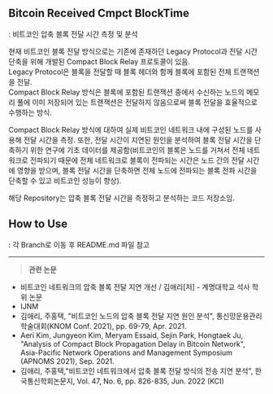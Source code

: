 ## Bitcoin Received Cmpct BlockTime
: 비트코인 압축 블록 전달 시간 측정 및 분석

현재 비트코인 블록 전달 방식으로는 기존에 존재하던 Legacy Protocol과 전달 시간 단축을 위해 개발된 Compact Block Relay 프로토콜이 있음.   
Legacy Protocol은 블록을 전달할 때 블록 헤더와 함께 블록에 포함된 전체 트랜잭션을 전달.   
Compact Block Relay 방식은 블록에 포함된 트랜잭션 중에서 수신하는 노드의 메모리 풀에 이미 저장되어 있는 트랜잭션은 전달하지 않음으로써 블록 전달을 효율적으로 수행하는 방식.  

Compact Block Relay 방식에 대하여 실제 비트코인 네트워크 내에 구성된 노드를 사용해 전달 시간을 측정. 또한, 전달 시간이 지연된 원인을 분석하여 블록 전달 시간을 단축하기 위한 연구에 기초 데이터를 제공함(비트코인의 블록은 노드를 거쳐서 전체 네트워크로 전파되기 때문에 전체 네트워크로 블록이 전파되는 시간은 노드 간의 전달 시간에 영향을 받으며, 블록 전달 시간을 단축하면 전체 노드에 전파되는 블록 전파 시간을 단축할 수 있고 비트코인 성능이 향상).   

해당 Repository는 압축 블록 전달 시간을 측정하고 분석하는 코드 저장소임.


## How to Use
: 각 Branch로 이동 후 README.md 파일 참고


* * *

> **관련 논문**   
* 비트코인 네트워크의 압축 블록 전달 지연 개선 / 김애리[저] - 계명대학교 석사 학위 논문
* IJNM   
* 김애리, 주홍택, "비트코인 노드의 압축 블록 전달 지연 원인 분석", 통신망운용관리 학술대회(KNOM Conf. 2021), pp. 69-79, Apr. 2021.
* Aeri Kim, Jungyeon Kim, Meryam Essaid, Sejin Park, Hongtaek Ju, "Analysis of Compact Block Propagation Delay in Bitcoin Network", Asia-Pacific Network Operations and Management Symposium (APNOMS 2021), Sep. 2021.
* 김애리, 주홍택,"비트코인 네트워크에서 압축 블록 전달 방식의 전송 지연 분석", 한국통신학회논문지, Vol. 47, No. 6, pp. 826-835, Jun. 2022 (KCI)
